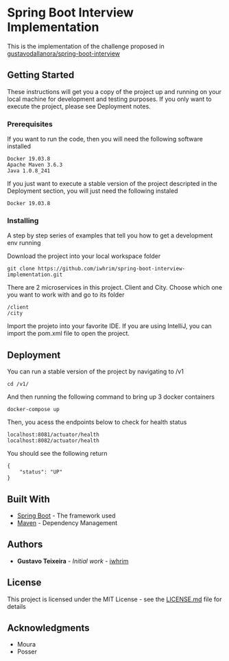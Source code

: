 # Spring Boot Interview Implementation

This is the implementation of the challenge proposed in [gustavodallanora/spring-boot-interview](https://github.com/gustavodallanora/spring-boot-interview)

## Getting Started

These instructions will get you a copy of the project up and running on your local machine for development and testing purposes.
If you only want to execute the project, please see Deployment notes.

### Prerequisites

If you want to run the code, then you will need the following software installed

```
Docker 19.03.8
Apache Maven 3.6.3
Java 1.0.8_241
```

If you just want to execute a stable version of the project descripted in the Deployment section, you will just need the following instaled

```
Docker 19.03.8
```

### Installing

A step by step series of examples that tell you how to get a development env running

Download the project into your local workspace folder

```
git clone https://github.com/iwhrim/spring-boot-interview-implementation.git
```

There are 2 microservices in this project. Client and City. Choose which one you want to work with and go to its folder

```
/client
/city
```

Import the projeto into your favorite IDE.
If you are using IntelliJ, you can import the pom.xml file to open the project.

## Deployment

You can run a stable version of the project by navigating to /v1

```
cd /v1/
```

And then running the following command to bring up 3 docker containers

```
docker-compose up
```

Then, you acess the endpoints below to check for health status

```
localhost:8081/actuator/health
localhost:8082/actuator/health
```
You should see the following return

```
{
    "status": "UP"
}
```

## Built With

* [Spring Boot](https://spring.io/projects/spring-boot) - The framework used
* [Maven](https://maven.apache.org/) - Dependency Management

## Authors

* **Gustavo Teixeira** - *Initial work* - [iwhrim](https://github.com/iwhrim)

## License

This project is licensed under the MIT License - see the [LICENSE.md](LICENSE.md) file for details

## Acknowledgments

* Moura
* Posser
